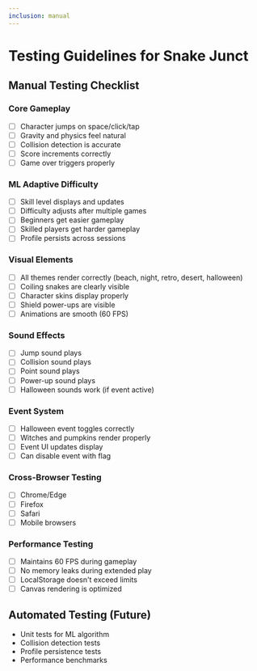 ```yaml
---
inclusion: manual
---
```


# Testing Guidelines for Snake Junct

## Manual Testing Checklist

### Core Gameplay
- [ ] Character jumps on space/click/tap
- [ ] Gravity and physics feel natural
- [ ] Collision detection is accurate
- [ ] Score increments correctly
- [ ] Game over triggers properly

### ML Adaptive Difficulty
- [ ] Skill level displays and updates
- [ ] Difficulty adjusts after multiple games
- [ ] Beginners get easier gameplay
- [ ] Skilled players get harder gameplay
- [ ] Profile persists across sessions

### Visual Elements
- [ ] All themes render correctly (beach, night, retro, desert, halloween)
- [ ] Coiling snakes are clearly visible
- [ ] Character skins display properly
- [ ] Shield power-ups are visible
- [ ] Animations are smooth (60 FPS)

### Sound Effects
- [ ] Jump sound plays
- [ ] Collision sound plays
- [ ] Point sound plays
- [ ] Power-up sound plays
- [ ] Halloween sounds work (if event active)

### Event System
- [ ] Halloween event toggles correctly
- [ ] Witches and pumpkins render properly
- [ ] Event UI updates display
- [ ] Can disable event with flag

### Cross-Browser Testing
- [ ] Chrome/Edge
- [ ] Firefox
- [ ] Safari
- [ ] Mobile browsers

### Performance Testing
- [ ] Maintains 60 FPS during gameplay
- [ ] No memory leaks during extended play
- [ ] LocalStorage doesn't exceed limits
- [ ] Canvas rendering is optimized

## Automated Testing (Future)
- Unit tests for ML algorithm
- Collision detection tests
- Profile persistence tests
- Performance benchmarks
